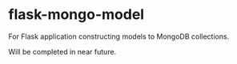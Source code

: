 # flask-mongo-model

For Flask application constructing models to MongoDB collections.

Will be completed in near future.
